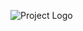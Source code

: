 ![Project Logo](https://upload.wikimedia.org/wikipedia/commons/thumb/6/60/Charli_XCX_-_Brat_%28album_cover%29.png/1200px-Charli_XCX_-_Brat_%28album_cover%29.png)
